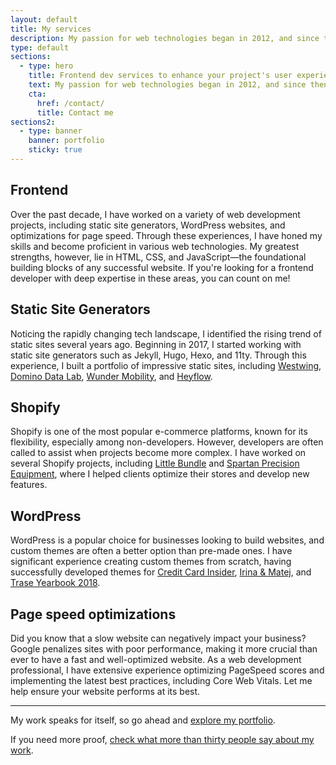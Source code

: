 ```yaml
---
layout: default
title: My services
description: My passion for web technologies began in 2012, and since then, I've acquired an arsenal of skills for creating top-quality websites.
type: default
sections:
  - type: hero
    title: Frontend dev services to enhance your project's user experience
    text: My passion for web technologies began in 2012, and since then, I've acquired an arsenal of skills for creating top-quality websites.
    cta:
      href: /contact/
      title: Contact me
sections2:
  - type: banner
    banner: portfolio
    sticky: true
---
```


## Frontend

Over the past decade, I have worked on a variety of web development projects, including static site generators, WordPress websites, and optimizations for page speed. Through these experiences, I have honed my skills and become proficient in various web technologies. My greatest strengths, however, lie in HTML, CSS, and JavaScript—the foundational building blocks of any successful website. If you're looking for a frontend developer with deep expertise in these areas, you can count on me!

## Static Site Generators

Noticing the rapidly changing tech landscape, I identified the rising trend of static sites several years ago. Beginning in 2017, I started working with static site generators such as Jekyll, Hugo, Hexo, and 11ty. Through this experience, I built a portfolio of impressive static sites, including [Westwing](/portfolio/westwing/), [Domino Data Lab](/portfolio/dominodatalab/), [Wunder Mobility](/portfolio/wundermobility/), and [Heyflow](/portfolio/heyflow/).

## Shopify

Shopify is one of the most popular e-commerce platforms, known for its flexibility, especially among non-developers. However, developers are often called to assist when projects become more complex. I have worked on several Shopify projects, including [Little Bundle](/portfolio/little-bundle/) and [Spartan Precision Equipment](/portfolio/javelin-bipod/), where I helped clients optimize their stores and develop new features.

## WordPress

WordPress is a popular choice for businesses looking to build websites, and custom themes are often a better option than pre-made ones. I have significant experience creating custom themes from scratch, having successfully developed themes for [Credit Card Insider](/portfolio/creditcardinsider/), [Irina & Matej](/portfolio/irinaandmatej/), and [Trase Yearbook 2018](/portfolio/yearbook-trase/).

## Page speed optimizations

Did you know that a slow website can negatively impact your business? Google penalizes sites with poor performance, making it more crucial than ever to have a fast and well-optimized website. As a web development professional, I have extensive experience optimizing PageSpeed scores and implementing the latest best practices, including Core Web Vitals. Let me help ensure your website performs at its best.

***

My work speaks for itself, so go ahead and [explore my portfolio](/portfolio/).

If you need more proof, [check what more than thirty people say about my work](/testimonials/).

